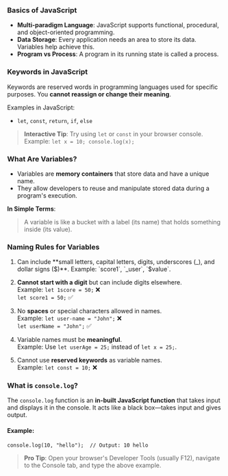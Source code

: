 ### **Basics of JavaScript**

- **Multi-paradigm Language**: JavaScript supports functional, procedural, and object-oriented programming.
- **Data Storage**: Every application needs an area to store its data. Variables help achieve this.
- **Program vs Process**: A program in its running state is called a process.

### **Keywords in JavaScript**

Keywords are reserved words in programming languages used for specific purposes. You **cannot reassign or change their meaning**.

Examples in JavaScript:

- `let`, `const`, `return`, `if`, `else`

> **Interactive Tip**: Try using `let` or `const` in your browser console.  
> Example: `let x = 10; console.log(x);`

### **What Are Variables?**

- Variables are **memory containers** that store data and have a unique name.
- They allow developers to reuse and manipulate stored data during a program's execution.

**In Simple Terms**:

> A variable is like a bucket with a label (its name) that holds something inside (its value).


### **Naming Rules for Variables**

1. Can include **small letters, capital letters, digits, underscores (_), and dollar signs ($)**.  
    Example: `score1`, `_user`, `$value`.
    
2. **Cannot start with a digit** but can include digits elsewhere.  
    Example: `let 1score = 50;` ❌  
    `let score1 = 50;` ✅
    
3. No **spaces** or special characters allowed in names.  
    Example: `let user-name = "John";` ❌  
    `let userName = "John";` ✅
    
4. Variable names must be **meaningful**.  
    Example: Use `let userAge = 25;` instead of `let x = 25;`.
    
5. Cannot use **reserved keywords** as variable names.  
    Example: `let const = 10;` ❌

### **What is `console.log`?**

The `console.log` function is an **in-built JavaScript function** that takes input and displays it in the console. It acts like a black box—takes input and gives output.

#### Example:
`console.log(10, "hello");  // Output: 10 hello`

> **Pro Tip**: Open your browser's Developer Tools (usually F12), navigate to the Console tab, and type the above example.